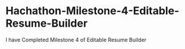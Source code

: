 # Hachathon-Milestone-4-Editable-Resume-Builder
I have Completed Milestone 4 of Editable Resume Builder
